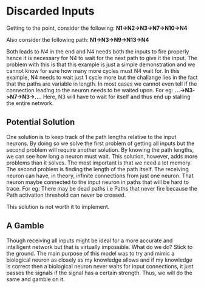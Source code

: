 # Discarded Inputs
Getting to the point, consider the following:
**N1->N2->N3->N7->N10->N4**

Also consider the following path:
**N1->N3->N9->N13->N4**

Both leads to _N4_ in the end and N4 needs both the inputs to fire properly hence it is necessary for N4 to wait for the next path to give it the input.
The problem with this is that this example is just a simple demonstration and we cannot know for sure how many more cycles must N4 wait for. In this
example, N4 needs to wait just 1 cycle more but the challange lies in the fact that the paths are variable in length. In most cases we cannot even tell
if the connection leading to the neuron needs to be waited upon. For eg: **...->N3->N7->N3->...**. Here, N3 will have to wait for itself and thus end up
stalling the entire network. 

## Potential Solution
One solution is to keep track of the path lengths relative to the input neurons. By doing so we solve the first problem of getting all inputs but the second
problem will require another solution. By knowing the path lengths, we can see how long a neuron must wait. This solution, however, adds more problems than
it solves. The most important is that we need a lot memory. The second problem is finding the length of the path itself. The receiving neuron can have, in
theory, infinite connections from just one neuron. That neuron maybe connected to the input neuron in paths that will be hard to trace. For eg: There may be
dead paths i.e Paths that never fire because the Path activation threshold can never be crossed. 

This solution is not worth it to implement.

## A Gamble
Though receiving all inputs might be ideal for a more accurate and intelligent network but that is virtually impossible. What do we do? Stick to the ground.
The main purpose of this model was to try and mimic a biological neuron as closely as my knowledge allows and if my knowledge is correct then a biological
neuron never waits for input connections, it just passes the signals if the signal has a certain strength.
Thus, we will do the same and gamble on it.